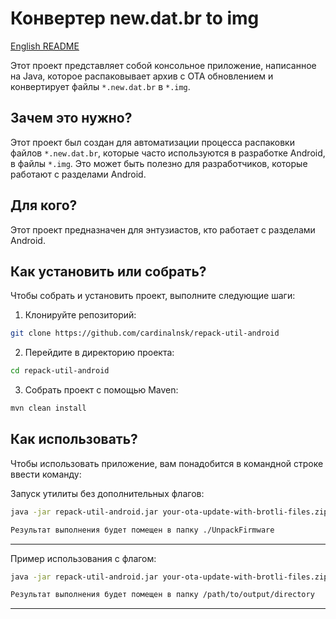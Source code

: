# Конвертер new.dat.br to img
[English README](https://github.com/cardinalnsk/repack-util-android/blob/main/README_EN.md)

Этот проект представляет собой консольное приложение, написанное на Java, которое распаковывает архив с OTA обновлением и  конвертирует файлы `*.new.dat.br` в `*.img`.

## Зачем это нужно?

Этот проект был создан для автоматизации процесса распаковки файлов `*.new.dat.br`, которые часто используются в разработке Android, в файлы `*.img`. Это может быть полезно для разработчиков, которые работают с разделами Android.

## Для кого?

Этот проект предназначен для энтузиастов, кто работает с разделами Android.

## Как установить или собрать?

Чтобы собрать и установить проект, выполните следующие шаги:

1. Клонируйте репозиторий:
```bash
git clone https://github.com/cardinalnsk/repack-util-android
```

2. Перейдите в директорию проекта:
```bash
cd repack-util-android
```

3. Собрать проект с помощью Maven:
```bash
mvn clean install
```


## Как использовать?

Чтобы использовать приложение, вам понадобится в командной строке ввести команду:

Запуск утилиты без дополнительных флагов:
```bash
java -jar repack-util-android.jar your-ota-update-with-brotli-files.zip

Результат выполнения будет помещен в папку ./UnpackFirmware
```


---

Пример использования с флагом:
```bash
java -jar repack-util-android.jar your-ota-update-with-brotli-files.zip -o /path/to/output/directory

Результат выполнения будет помещен в папку /path/to/output/directory
```


---
